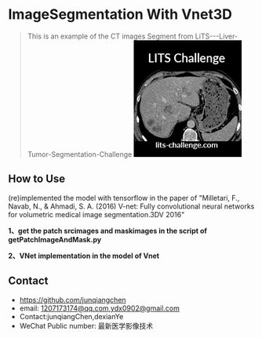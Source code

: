 # ImageSegmentation With Vnet3D
> This is an example of the CT images Segment from LiTS---Liver-Tumor-Segmentation-Challenge
![](LiTS_header.jpg)

## How to Use
(re)implemented the model with tensorflow in the paper of "Milletari, F., Navab, N., & Ahmadi, S. A. (2016) V-net: Fully convolutional neural networks for volumetric medical image segmentation.3DV 2016"

**1、get the patch srcimages and maskimages in the script of getPatchImageAndMask.py**

**2、VNet implementation in the model of Vnet**

## Contact
* https://github.com/junqiangchen
* email: 1207173174@qq.com,ydx0902@gmail.com
* Contact:junqiangChen,dexianYe
* WeChat Public number: 最新医学影像技术

